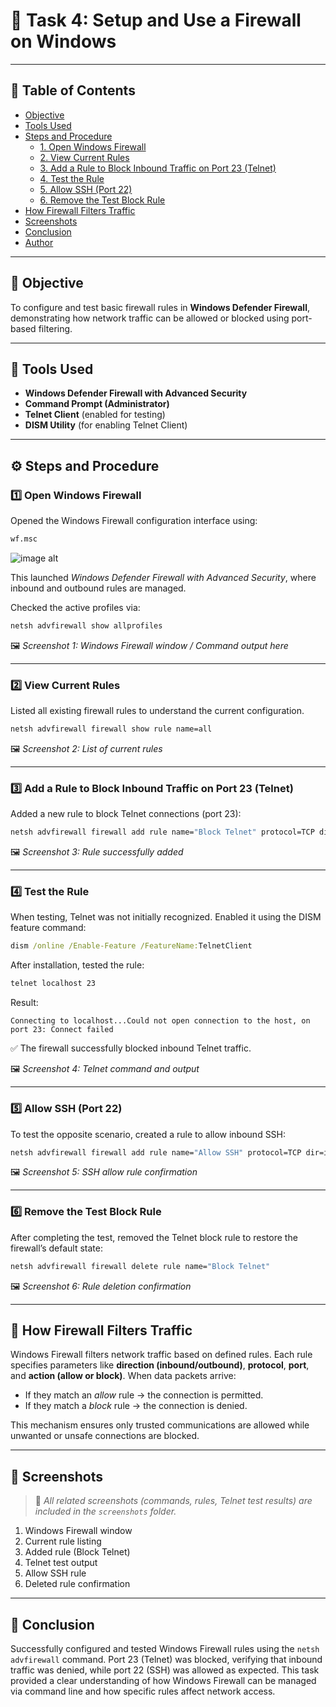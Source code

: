 # 🔐 Task 4: Setup and Use a Firewall on Windows

---

## 📑 Table of Contents
- [Objective](#objective)
- [Tools Used](#tools-used)
- [Steps and Procedure](#steps-and-procedure)
  - [1. Open Windows Firewall](#1-open-windows-firewall)
  - [2. View Current Rules](#2-view-current-rules)
  - [3. Add a Rule to Block Inbound Traffic on Port 23 (Telnet)](#3-add-a-rule-to-block-inbound-traffic-on-port-23-telnet)
  - [4. Test the Rule](#4-test-the-rule)
  - [5. Allow SSH (Port 22)](#5-allow-ssh-port-22)
  - [6. Remove the Test Block Rule](#6-remove-the-test-block-rule)
- [How Firewall Filters Traffic](#how-firewall-filters-traffic)
- [Screenshots](#screenshots)
- [Conclusion](#conclusion)
- [Author](#author)

---

## 🎯 Objective
To configure and test basic firewall rules in **Windows Defender Firewall**, demonstrating how network traffic can be allowed or blocked using port-based filtering.

---

## 🧰 Tools Used
- **Windows Defender Firewall with Advanced Security**
- **Command Prompt (Administrator)**
- **Telnet Client** (enabled for testing)
- **DISM Utility** (for enabling Telnet Client)

---

## ⚙️ Steps and Procedure

### 1️⃣ Open Windows Firewall
Opened the Windows Firewall configuration interface using:
```cmd
wf.msc
````
![image alt](https://github.com/ujwalrbhattarai/Defensive_Cybersecurity/blob/45e3c517588d2262560a9934e6f4de6675ad4820/task4/Screenshot%202025-10-29%20181529.png)

This launched *Windows Defender Firewall with Advanced Security*, where inbound and outbound rules are managed.

Checked the active profiles via:

```cmd
netsh advfirewall show allprofiles
```

🖼️ *Screenshot 1: Windows Firewall window / Command output here*

---

### 2️⃣ View Current Rules

Listed all existing firewall rules to understand the current configuration.

```cmd
netsh advfirewall firewall show rule name=all
```

🖼️ *Screenshot 2: List of current rules*

---

### 3️⃣ Add a Rule to Block Inbound Traffic on Port 23 (Telnet)

Added a new rule to block Telnet connections (port 23):

```cmd
netsh advfirewall firewall add rule name="Block Telnet" protocol=TCP dir=in localport=23 action=block
```

🖼️ *Screenshot 3: Rule successfully added*

---

### 4️⃣ Test the Rule

When testing, Telnet was not initially recognized.
Enabled it using the DISM feature command:

```cmd
dism /online /Enable-Feature /FeatureName:TelnetClient
```

After installation, tested the rule:

```cmd
telnet localhost 23
```

Result:

```
Connecting to localhost...Could not open connection to the host, on port 23: Connect failed
```

✅ The firewall successfully blocked inbound Telnet traffic.

🖼️ *Screenshot 4: Telnet command and output*

---

### 5️⃣ Allow SSH (Port 22)

To test the opposite scenario, created a rule to allow inbound SSH:

```cmd
netsh advfirewall firewall add rule name="Allow SSH" protocol=TCP dir=in localport=22 action=allow
```

🖼️ *Screenshot 5: SSH allow rule confirmation*

---

### 6️⃣ Remove the Test Block Rule

After completing the test, removed the Telnet block rule to restore the firewall’s default state:

```cmd
netsh advfirewall firewall delete rule name="Block Telnet"
```

🖼️ *Screenshot 6: Rule deletion confirmation*

---

## 🧠 How Firewall Filters Traffic

Windows Firewall filters network traffic based on defined rules.
Each rule specifies parameters like **direction (inbound/outbound)**, **protocol**, **port**, and **action (allow or block)**.
When data packets arrive:

* If they match an *allow* rule → the connection is permitted.
* If they match a *block* rule → the connection is denied.

This mechanism ensures only trusted communications are allowed while unwanted or unsafe connections are blocked.

---

## 📸 Screenshots

> 📂 *All related screenshots (commands, rules, Telnet test results) are included in the `screenshots` folder.*

1. Windows Firewall window
2. Current rule listing
3. Added rule (Block Telnet)
4. Telnet test output
5. Allow SSH rule
6. Deleted rule confirmation

---

## 🏁 Conclusion

Successfully configured and tested Windows Firewall rules using the `netsh advfirewall` command.
Port 23 (Telnet) was blocked, verifying that inbound traffic was denied, while port 22 (SSH) was allowed as expected.
This task provided a clear understanding of how Windows Firewall can be managed via command line and how specific rules affect network access.

